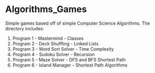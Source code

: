 Algorithms_Games
================
Simple games based off of simple Computer Science Algorithms. The directory includes:
1. Program 1 - Mastermind - Classes
2. Program 2 - Deck Shuffling - Linked Lists
3. Program 3 - Word Sort Solver - Time Complexity
4. Program 4 - Sudoku Solver - Recursion
5. Program 5 - Maze Solver - DFS and BFS Shortest Path
6. Program 6 - Island Manager - Shortest Path Algorithms
